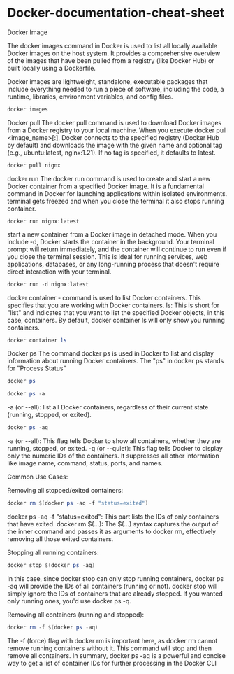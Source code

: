 # Docker-documentation-cheat-sheet
Docker Image

The docker images command in Docker is used to list all locally available Docker images on the host system. It provides a comprehensive overview of the images that have been pulled from a registry (like Docker Hub) or built locally using a Dockerfile.

Docker images are lightweight, standalone, executable packages that include everything needed to run a piece of software, including the code, a runtime, libraries, environment variables, and config files.

```powershell
docker images
```

Docker pull
The docker pull command is used to download Docker images from a Docker registry to your local machine. When you execute docker pull <image_name>[:<tag>], Docker connects to the specified registry (Docker Hub by default) and downloads the image with the given name and optional tag (e.g., ubuntu:latest, nginx:1.21). If no tag is specified, it defaults to latest.

```powershell
docker pull nignx
```
docker run
The docker run command is used to create and start a new Docker container from a specified Docker image. It is a fundamental command in Docker for launching applications within isolated environments. 
terminal gets freezed and when you close the terminal it also stops running container.

```
docker run nignx:latest
```
start a new container from a Docker image in detached mode. When you include -d, Docker starts the container in the background. Your terminal prompt will return immediately, and the container will continue to run even if you close the terminal session. This is ideal for running services, web applications, databases, or any long-running process that doesn't require direct interaction with your terminal.

```powershell
docker run -d nignx:latest
```
docker container -
command is used to list Docker containers.
This specifies that you are working with Docker containers.
ls: This is short for "list" and indicates that you want to list the specified Docker objects, in this case, containers.
By default, docker container ls will only show you running containers.
```powershell
docker container ls
```
Docker ps
The command docker ps is used in Docker to list and display information about running Docker containers. The "ps" in docker ps stands for "Process Status"

```powershell
docker ps
```
```powershell
docker ps -a 
```
-a (or --all): list all Docker containers, regardless of their current state (running, stopped, or exited).
```powershell
docker ps -aq
```
-a (or --all): This flag tells Docker to show all containers, whether they are running, stopped, or exited.
-q (or --quiet): This flag tells Docker to display only the numeric IDs of the containers. It suppresses all other information like image name, command, status, ports, and names.


Common Use Cases:

Removing all stopped/exited containers:

```powershell
docker rm $(docker ps -aq -f "status=exited")
```
docker ps -aq -f "status=exited": This part lists the IDs of only containers that have exited.
docker rm $(...): The $(...) syntax captures the output of the inner command and passes it as arguments to docker rm, effectively removing all those exited containers.

Stopping all running containers:
```powershell
docker stop $(docker ps -aq)
```
In this case, since docker stop can only stop running containers, docker ps -aq will provide the IDs of all containers (running or not). docker stop will simply ignore the IDs of containers that are already stopped. If you wanted only running ones, you'd use docker ps -q.

Removing all containers (running and stopped):
```powershell
docker rm -f $(docker ps -aq)
```
The -f (force) flag with docker rm is important here, as docker rm cannot remove running containers without it. This command will stop and then remove all containers.
In summary, docker ps -aq is a powerful and concise way to get a list of container IDs for further processing in the Docker CLI








